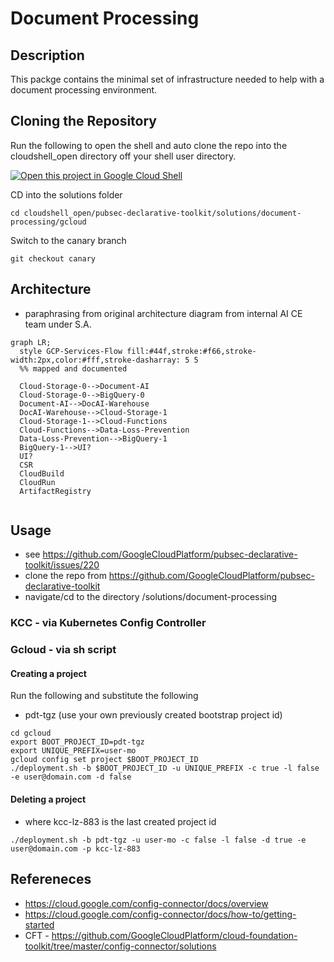 # Document Processing

## Description
This packge contains the minimal set of infrastructure needed to help with a document processing environment.

## Cloning the Repository
Run the following to open the shell and auto clone the repo into the cloudshell_open directory off your shell user directory. 

[![Open this project in Google Cloud Shell](http://gstatic.com/cloudssh/images/open-btn.png)](https://console.cloud.google.com/cloudshell/open?git_repo=https://github.com/GoogleCloudPlatform/pubsec-declarative-toolkit&page=editor&tutorial=README.md)

CD into the solutions folder

```
cd cloudshell_open/pubsec-declarative-toolkit/solutions/document-processing/gcloud
```

Switch to the canary branch

```
git checkout canary
```

## Architecture
- paraphrasing from original architecture diagram from internal AI CE team under S.A.

```mermaid
graph LR;
  style GCP-Services-Flow fill:#44f,stroke:#f66,stroke-width:2px,color:#fff,stroke-dasharray: 5 5
  %% mapped and documented

  Cloud-Storage-0-->Document-AI
  Cloud-Storage-0-->BigQuery-0
  Document-AI-->DocAI-Warehouse
  DocAI-Warehouse-->Cloud-Storage-1
  Cloud-Storage-1-->Cloud-Functions
  Cloud-Functions-->Data-Loss-Prevention
  Data-Loss-Prevention-->BigQuery-1
  BigQuery-1-->UI?
  UI?
  CSR
  CloudBuild
  CloudRun
  ArtifactRegistry
  
```


## Usage
- see https://github.com/GoogleCloudPlatform/pubsec-declarative-toolkit/issues/220
- clone the repo from https://github.com/GoogleCloudPlatform/pubsec-declarative-toolkit
- navigate/cd to the directory /solutions/document-processing

### KCC - via Kubernetes Config Controller

### Gcloud - via sh script

#### Creating a project

Run the following and substitute the following
- pdt-tgz (use your own previously created bootstrap project id)

```
cd gcloud
export BOOT_PROJECT_ID=pdt-tgz
export UNIQUE_PREFIX=user-mo
gcloud config set project $BOOT_PROJECT_ID
./deployment.sh -b $BOOT_PROJECT_ID -u UNIQUE_PREFIX -c true -l false -e user@domain.com -d false
```

#### Deleting a project
- where kcc-lz-883 is the last created project id
```
./deployment.sh -b pdt-tgz -u user-mo -c false -l false -d true -e user@domain.com -p kcc-lz-883
```
## Refereneces
- https://cloud.google.com/config-connector/docs/overview
- https://cloud.google.com/config-connector/docs/how-to/getting-started
- CFT - https://github.com/GoogleCloudPlatform/cloud-foundation-toolkit/tree/master/config-connector/solutions
